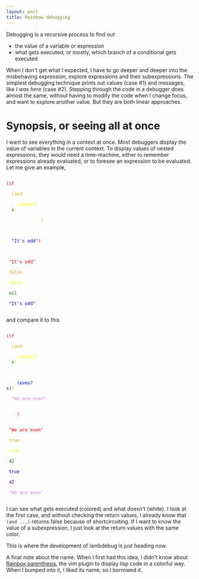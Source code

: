 ```yaml
---
layout: post
title: Rainbow debugging
---
```

Debugging is a recursive process to find out
* the value of a variable or expression
* what gets executed, or mostly, which branch of a conditional gets executed

When I don't get what I expected, I have to go deeper and deeper into
the misbehaving expression, explore expressions and their
subexpressions.  The simplest debugging technique prints out values
(case #1) and messages, like _I was here_ (case #2).  Stepping through
the code in a debugger does almost the same, without having to modify
the code when I change focus, and want to explore another value.  But
they are both linear approaches.

# Synopsis, or seeing all at once

I want to see everything in a context at once.  Most debuggers display
the value of variables in the current context.  To display values of
nested expressions, they would need a time-machine, either to remember
expressions already evaluated, or to foresee an expression to be
evaluated.  Let me give an example,

<div class='repl'><code>
<span style='color:red'>(if</span><br>
&#160;&#160;<span style='color:orange'>(and</span><br>
&#160;&#160;&#160;&#160;<span style='color:yellow'>(number?</span>
  <span style='color:green'>x</span><span style='color:yellow'>)</span><br>
&#160;&#160;&#160;&#160;<span style='color:white'>(even? x)</span><span style='color:orange'>)</span><br>
&#160;&#160;<span style='color:white'>"We are even"</span><br>
&#160;&#160;<span style='color:blue'>"It's odd"</span><span style='color:red'>)</span><br>
<br>
&#160;<span style='color:red'>"It's odd"</span><br>
&#160;<span style='color:orange'>false</span><br>
&#160;<span style='color:yellow'>false</span><br>
&#160;<span style='color:green'>nil</span><br>
&#160;<span style='color:blue'>"It's odd"</span><br>
</code></div>

and compare it to this

<div class='repl'><code>
<span style='color:red'>(if</span><br>
&#160;&#160;<span style='color:orange'>(and</span><br>
&#160;&#160;&#160;&#160;<span style='color:yellow'>(number?</span>
  <span style='color:green'>x</span><span style='color:yellow'>)</span><br>

&#160;&#160;&#160;&#160;<span style='color:blue'>(even?</span>
  <span style='color:indigo'>x</span><span style='color:blue'>)</span><span style='color:orange'>)</span><br>
&#160;&#160;<span style='color:violet'>"We are even"</span><br>
&#160;&#160;<span style='color:white'>"It's odd"</span><span style='color:red'>)</span><br>
<br>
&#160;<span style='color:red'>"We are even"</span><br>
&#160;<span style='color:orange'>true</span><br>
&#160;<span style='color:yellow'>true</span><br>
&#160;<span style='color:green'>42</span><br>
&#160;<span style='color:blue'>true</span><br>
&#160;<span style='color:indigo'>42</span><br>
&#160;<span style='color:violet'>"We are even"</span><br>
</code></div>

I can see what gets executed (colored) and what doesn't (white).  I look
at the first case, and without checking the return values, I already
know that `(and ...)` returns false because of shortcircuiting.  If I
want to know the value of a subexpression, I just look at the return
values with the same color.

This is where the development of lambdebug is just heading now.

A final note about the name.  When I first had this idea, I didn't know
about [Rainbox parenthesis](http://www.vim.org/scripts/script.php?script_id=1561),
the vim plugin to display lisp code in a colorful way.  When I bumped into it,
I liked its name, so I borrowed it.

